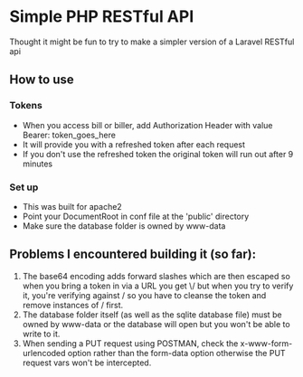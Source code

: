 # Simple PHP RESTful API
Thought it might be fun to try to make a simpler version of a Laravel RESTful api

## How to use

### Tokens
- When you access bill or biller, add Authorization Header with value Bearer: token_goes_here
- It will provide you with a refreshed token after each request
- If you don't use the refreshed token the original token will run out after 9 minutes

### Set up
- This was built for apache2
- Point your DocumentRoot in conf file at the 'public' directory
- Make sure the database folder is owned by www-data

## Problems I encountered building it (so far):
1. The base64 encoding adds forward slashes which are then escaped so when you bring a token in via a URL you get \\/ but when you try to verify it, you're verifying against / so you have to cleanse the token and remove instances of / first.
2. The database folder itself (as well as the sqlite database file) must be owned by www-data or the database will open but you won't be able to write to it. 
3. When sending a PUT request using POSTMAN, check the x-www-form-urlencoded option rather than the form-data option otherwise the PUT request vars won't be intercepted. 
